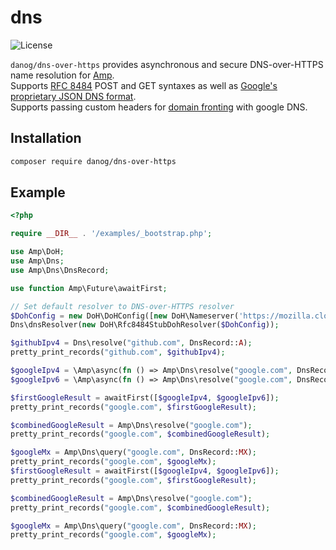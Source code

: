 # dns

![License](https://img.shields.io/badge/license-MIT-blue.svg?style=flat-square)

`danog/dns-over-https` provides asynchronous and secure DNS-over-HTTPS name resolution for [Amp](https://github.com/amphp/amp).  
Supports [RFC 8484](https://tools.ietf.org/html/rfc8484) POST and GET syntaxes as well as [Google's proprietary JSON DNS format](https://developers.google.com/speed/public-dns/docs/dns-over-https).  
Supports passing custom headers for [domain fronting](https://en.wikipedia.org/wiki/Domain_fronting) with google DNS.  

## Installation

```bash
composer require danog/dns-over-https
```

## Example

```php
<?php

require __DIR__ . '/examples/_bootstrap.php';

use Amp\DoH;
use Amp\Dns;
use Amp\Dns\DnsRecord;

use function Amp\Future\awaitFirst;

// Set default resolver to DNS-over-HTTPS resolver
$DohConfig = new DoH\DoHConfig([new DoH\Nameserver('https://mozilla.cloudflare-dns.com/dns-query')]); // Defaults to DoH\NameserverType::RFC8484_POST
Dns\dnsResolver(new DoH\Rfc8484StubDohResolver($DohConfig));

$githubIpv4 = Dns\resolve("github.com", DnsRecord::A);
pretty_print_records("github.com", $githubIpv4);

$googleIpv4 = \Amp\async(fn () => Amp\Dns\resolve("google.com", DnsRecord::A));
$googleIpv6 = \Amp\async(fn () => Amp\Dns\resolve("google.com", DnsRecord::AAAA));

$firstGoogleResult = awaitFirst([$googleIpv4, $googleIpv6]);
pretty_print_records("google.com", $firstGoogleResult);

$combinedGoogleResult = Amp\Dns\resolve("google.com");
pretty_print_records("google.com", $combinedGoogleResult);

$googleMx = Amp\Dns\query("google.com", DnsRecord::MX);
pretty_print_records("google.com", $googleMx);
$firstGoogleResult = awaitFirst([$googleIpv4, $googleIpv6]);
pretty_print_records("google.com", $firstGoogleResult);

$combinedGoogleResult = Amp\Dns\resolve("google.com");
pretty_print_records("google.com", $combinedGoogleResult);

$googleMx = Amp\Dns\query("google.com", DnsRecord::MX);
pretty_print_records("google.com", $googleMx);
```
